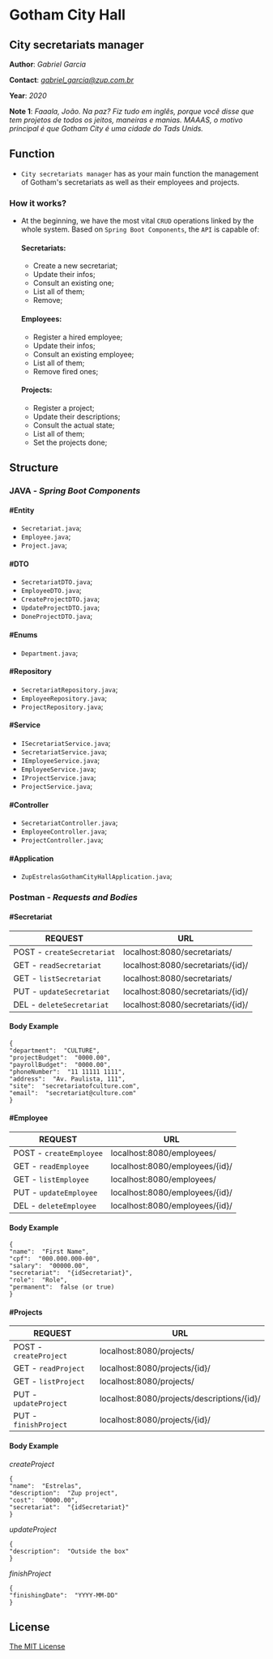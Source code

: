# Gotham City Hall
## City secretariats manager

**Author**: *Gabriel Garcia*

**Contact**: *gabriel_garcia@zup.com.br*

**Year**: *2020*

**Note 1**: *Faaala, João. Na paz? Fiz tudo em inglês, porque você disse que tem projetos de todos os jeitos, maneiras e manias. MAAAS, o motivo principal é que Gotham City é uma cidade do Tads Unids.*

## Function

- `City secretariats manager` has as your main function the management of Gotham's secretariats as well as their employees and projects.

### How it works?

- At the beginning, we have the most vital `CRUD` operations linked by the whole system. Based on  `Spring Boot Components`, the `API` is capable of:

	#### Secretariats:
	- Create a new secretariat;
	- Update their infos;
	- Consult an existing one;
	- List all of them;
	- Remove;

	#### Employees:
	- Register a hired employee;
	- Update their infos;
	- Consult an existing employee;
	- List all of them;
	- Remove fired ones;

	#### Projects:
	- Register a project;
	- Update their descriptions;
	- Consult the actual state;
	- List all of them;
	- Set the projects done;

## Structure

### JAVA - *Spring Boot Components*

#### #Entity
- `Secretariat.java`;
- `Employee.java`;
- `Project.java`;

#### #DTO
- `SecretariatDTO.java`;
- `EmployeeDTO.java`;
- `CreateProjectDTO.java`;
- `UpdateProjectDTO.java`;
- `DoneProjectDTO.java`;

#### #Enums
- `Department.java`;

#### #Repository
- `SecretariatRepository.java`;
- `EmployeeRepository.java`;
- `ProjectRepository.java`;

#### #Service
- `ISecretariatService.java`;
- `SecretariatService.java`;
- `IEmployeeService.java`;
- `EmployeeService.java`;
- `IProjectService.java`;
- `ProjectService.java`;

#### #Controller
- `SecretariatController.java`;
- `EmployeeController.java`;
- `ProjectController.java`;

#### #Application
- `ZupEstrelasGothamCityHallApplication.java`;

### Postman - *Requests and Bodies*

#### #Secretariat
| REQUEST | URL |
|--|--|
| POST - `createSecretariat`| localhost:8080/secretariats/ |
| GET - `readSecretariat`| localhost:8080/secretariats/{id}/ |
| GET - `listSecretariat`| localhost:8080/secretariats/ |
| PUT - `updateSecretariat`| localhost:8080/secretariats/{id}/ |
| DEL - `deleteSecretariat`| localhost:8080/secretariats/{id}/ |

#### Body Example

    {
    "department":  "CULTURE",
    "projectBudget":  "0000.00",
    "payrollBudget":  "0000.00",
    "phoneNumber":  "11 11111 1111",
    "address":  "Av. Paulista, 111",
    "site":  "secretariatofculture.com",
    "email":  "secretariat@culture.com"
    }

#### #Employee
| REQUEST | URL |
|--|--|
| POST - `createEmployee`| localhost:8080/employees/ |
| GET - `readEmployee`| localhost:8080/employees/{id}/ |
| GET - `listEmployee`| localhost:8080/employees/ |
| PUT - `updateEmployee`| localhost:8080/employees/{id}/ |
| DEL - `deleteEmployee`| localhost:8080/employees/{id}/ |

#### Body Example

    {
    "name":  "First Name",
    "cpf":  "000.000.000-00",
    "salary":  "00000.00",
    "secretariat":  "{idSecretariat}",
    "role":  "Role",
    "permanent":  false (or true)
    }

#### #Projects
| REQUEST | URL |
|--|--|
| POST - `createProject`| localhost:8080/projects/ |
| GET - `readProject`| localhost:8080/projects/{id}/ |
| GET - `listProject`| localhost:8080/projects/ |
| PUT - `updateProject`| localhost:8080/projects/descriptions/{id}/ |
| PUT - `finishProject`| localhost:8080/projects/{id}/ |

#### Body Example

*createProject*

    {
    "name":  "Estrelas",
    "description":  "Zup project",
    "cost":  "0000.00",
    "secretariat":  "{idSecretariat}"
    }

*updateProject*

    {
    "description":  "Outside the box"
    }

*finishProject*

    {
    "finishingDate":  "YYYY-MM-DD"
    }

## License

[The MIT License](https://opensource.org/licenses/MIT)

